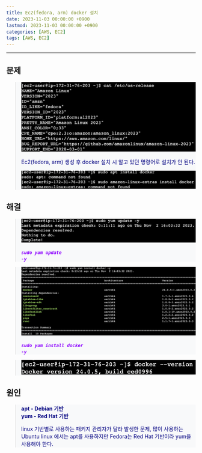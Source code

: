 ```yaml
---
title: Ec2(fedora, arm) docker 설치
date: 2023-11-03 00:00:00 +0900
lastmod: 2023-11-03 00:00:00 +0900
categories: [AWS, EC2]
tags: [AWS, EC2]
---
```


<style>
.env-text {
  color: #0f52ba;
}
.command-text {
  color: #8B00FF;
}
</style>

<style>
blockquote {
  display: block;
  background-color: #f8f9fa;
  color: #000080;
}
</style>

---

## 문제

> ![1_ec2_env](/assets/img/2023-11-03/1_ec2_env.jpg)
>
> Ec2(fedora, arm) 생성 후 docker 설치 시 알고 있던 명령어로 설치가 안 된다.
>
> ![2_docker_installation_failed](/assets/img/2023-11-03/2_docker_installation_failed.jpg)

## 해결

> ![3_cmd](/assets/img/2023-11-03/3_cmd.jpg)
>
> **_<code class="command-text">sudo yum update -y</code>_**

> ![4_intalling](/assets/img/2023-11-03/4_intalling.jpg)
>
> **_<code class="command-text">sudo yum install docker -y</code>_**

> ![5_installed](/assets/img/2023-11-03/5_installed.jpg)

## 원인

> **apt - Debian 기반**  
> **yum - Red Hat 기반**
>
> linux 기반별로 사용하는 패키지 관리자가 달라 발생한 문제, 많이 사용하는 Ubuntu linux 에서는 apt를 사용하지만 Fedora는 Red Hat 기반이라 yum을 사용해야 한다.
